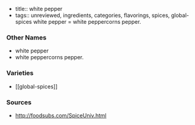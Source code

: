 - title:: white pepper
- tags:: unreviewed, ingredients, categories, flavorings, spices, global-spices
white pepper = white peppercorns pepper.

### Other Names

* white pepper
* white peppercorns pepper.

### Varieties

* [[global-spices]]

### Sources
* http://foodsubs.com/SpiceUniv.html
